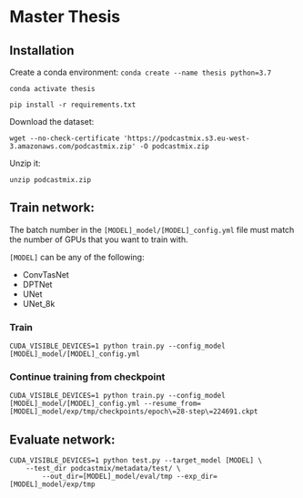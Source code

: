 # Master Thesis

## Installation
Create a conda environment:
```conda create --name thesis python=3.7```

```conda activate thesis```

```pip install -r requirements.txt```

Download the dataset:

```wget --no-check-certificate 'https://podcastmix.s3.eu-west-3.amazonaws.com/podcastmix.zip' -O podcastmix.zip```

Unzip it:

```unzip podcastmix.zip```

## Train network:
The batch number in the ```[MODEL]_model/[MODEL]_config.yml``` file must match the number of GPUs that you want to train with.

```[MODEL]``` can be any of the following:

- ConvTasNet
- DPTNet
- UNet
- UNet_8k

### Train
```
CUDA_VISIBLE_DEVICES=1 python train.py --config_model [MODEL]_model/[MODEL]_config.yml
```

### Continue training from checkpoint
```
CUDA_VISIBLE_DEVICES=1 python train.py --config_model [MODEL]_model/[MODEL]_config.yml --resume_from= [MODEL]_model/exp/tmp/checkpoints/epoch\=28-step\=224691.ckpt
```


## Evaluate network:

``` 
CUDA_VISIBLE_DEVICES=1 python test.py --target_model [MODEL] \
    --test_dir podcastmix/metadata/test/ \
        --out_dir=[MODEL]_model/eval/tmp --exp_dir=[MODEL]_model/exp/tmp
```
